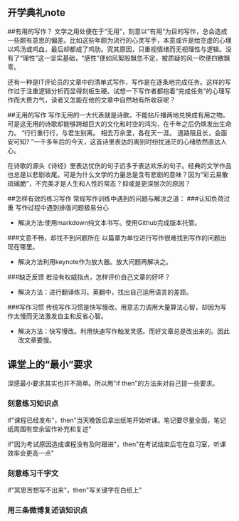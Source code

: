 ## 开学典礼note

##有用的写作？
文学之用处便在于“无用”，刻意以“有用”为目的写作，总会造成一些颇有意思的偏差。比如这些年颇为流行的心灵写手，本意或许是给空虚的心理以鸡汤或鸡血，最后却都成了鸡肋。究其原因，只重视情绪而无视理性与逻辑。没有了“理性”这一坚实基础，“感性”便如风絮般飘忽不定，被质疑的风一吹便四散飘零。

还有一种是IT评论员的文章中的清单式写作，写作是在逐条地完成任务。这样的写作过于注重逻辑分析而显得刻板生硬。试想一下写作者都抱着“完成任务”的心理写作而大费力气，读者又怎能在他的文章中自然地有所收获呢？

##无用的写作
写作无用的一大代表就是诗歌。不能拈斤播两地兑换成有用之物。可是这无用的诗歌却能够跨越巨大的文化和时空的鸿沟，在千年之后仍焕发出生命力。
“行行重行行，与君生别离。 相去万余里，各在天一涯。 道路阻且长，会面安可知? ”一千多年后的今天，这首诗里表达的离别时纷扰迷茫的心绪依然直达人心。

在诗歌的源头《诗经》里表达忧伤的句子远多于表达欢乐的句子。经典的文学作品也总是以悲剧收尾。可是为什么文学的力量总是含有悲剧的意味？因为“彩云易散琉璃脆”，不完美才是人生和人性的常态？抑或是更深层次的原因？

##怎样有效的练习写作
常规写作训练中遇到的问题与解决之道：
###认知负荷过重
 写作过程中遇到排版问题极易分心
- 解决方法:使用markdown纯文本书写。使用Github完成版本托管。
 


###文意不畅，却找不到问题所在
 以篇章为单位进行写作很难找到写作的问题出现在哪里。
 - 解决方法利用keynote作为放大器。放大问题再解决之。

###缺乏反馈
 若没有权威指点，怎样评价自己文章的好坏？
 - 解决方法：进行翻译练习。英翻中，找出自己运用语言的差距。


###写作习惯
传统写作习惯是快写慢改。用意志力调用大量算法心智，却因为写作太慢而无法激发自主和反省心智。
- 解决方法：快写慢改。利用快速写作触发灵感。而好文章总是改出来的。因此改文章要慢。

## 课堂上的“最小”要求
深感最小要求其实也并不简单。所以用"if then"的方法来对自己提一些要求。

### 刻意练习知识点

if"课程已经发布"，then"当天晚饭后拿出纸笔开始听课。笔记要尽量全面，笔记纸周围有空余留作补充和复述"

if"因为考试原因造成课程没有及时跟进"，then"在考试结束后宅在自习室，听课效率会更高一点"

### 刻意练习千字文
if"冥思苦想写不出来"，then"写关键字在白纸上"

### 用三条微博复述该知识点


